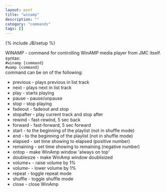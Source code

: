 ```yaml
---
layout: post
title: "winamp"
description: ""
category: "commands"
tags: []
---
```

{% include JB/setup %}

WINAMP - command for controlling WinAMP media player from JMC itself.  
syntax:   
`#winamp {command}`   
`#wamp {command}`   
command can be on of the following:  

- previous   - plays previous in list track
- next       - plays next in list track
- play       - starts playing
- pause      - pause/unpause
- stop       - stop playing
- fadeout    - fadeout and stop
- stopafter  - play current track and stop after
- rewind     - fast-rewind, 5 sec back
- forward    - fast-forward, 5 sec forward
- start      - to the beginning of the playlist (not in shuffle mode)
- end        - to the beginning of the playlist (not in shuffle mode)
- elapsed    - set time showing to elapsed (positive number)
- remaining  - set time showing to remaining (negative number)
- ontop      - make WinAmp window 'always on top'
- doublesize - make WinAmp window doublisized
- volume+    - raise volume by 1%
- volume-    - lower volume by 1%
- repeat     - toggle repeat mode
- shuffle    - toggle shuffle mode
- close      - close WinAmp
